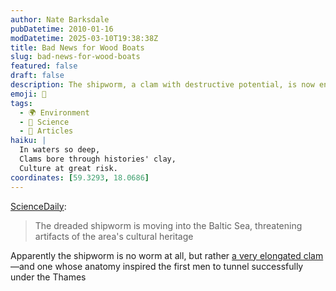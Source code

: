 ```yaml
---
author: Nate Barksdale
pubDatetime: 2010-01-16
modDatetime: 2025-03-10T19:38:38Z
title: Bad News for Wood Boats
slug: bad-news-for-wood-boats
featured: false
draft: false
description: The shipworm, a clam with destructive potential, is now encroaching on the Baltic Sea, impacting cultural artifacts.
emoji: 🐚
tags:
  - 🌍 Environment
  - 🔬 Science
  - 📖 Articles
haiku: |
  In waters so deep,  
  Clams bore through histories' clay,  
  Culture at great risk.
coordinates: [59.3293, 18.0686]
---
```


[ScienceDaily](https://www.google.com/search?q=%22ScienceDaily%22%20feeds.sciencedaily.com):

> The dreaded shipworm is moving into the Baltic Sea, threatening artifacts of the area's cultural heritage

Apparently the shipworm is no worm at all, but rather [a very elongated clam](http://en.wikipedia.org/wiki/Shipworm)—and one whose anatomy inspired the first men to tunnel successfully under the Thames
